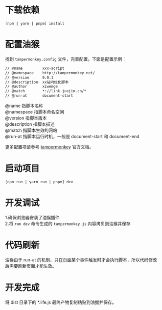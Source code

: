 # 下载依赖

`[npm | yarn | pnpm] install`

# 配置油猴

找到 `tampermonkey.config` 文件，完善配置。下面是配置示例：

```txt
// @name         xxx-script
// @namespace    http://tampermonkey.net/
// @version      0.0.1
// @description  xx站内优化脚本
// @author       xiwenge
// @match        *://link.juejin.cn/*
// @run-at       document-start
```

@name 指脚本名称\
@namespace 指脚本命名空间\
@version 指脚本版本\
@description 指脚本描述\
@match 指脚本生效的网站\
@run-at 指脚本运行时机，一般是 document-start 和 document-end

更多配置项请参考 [tampermonkey](https://www.tampermonkey.net/documentation.php?ext=iikm&version=5.1.1) 官方文档。

# 启动项目

`[npm run | yarn run | pnpm] dev`

# 开发调试

1.确保浏览器安装了油猴插件\
2.将 `run dev` 命令生成的 `tampermonkey.js` 内容拷贝到油猴并保存

# 代码刷新

油猴由于 run-at 的机制，只在页面某个事件触发时才会执行脚本，所以代码修改后需要刷新页面才能生效。

# 开发完成

将 dist 目录下的 *.iife.js 最终产物复制粘贴到油猴并保存。

